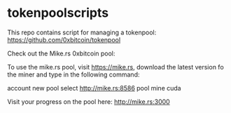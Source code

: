 # tokenpoolscripts
This repo contains script for managing a tokenpool:
https://github.com/0xbitcoin/tokenpool


Check out the Mike.rs 0xbitcoin pool:

To use the mike.rs pool, visit https://mike.rs, download the latest version fo the miner and  type in the following command:

account new
pool select http://mike.rs:8586
pool mine cuda

Visit your progress on the pool here:
http://mike.rs:3000
